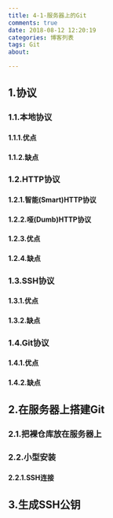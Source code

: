 ```yaml
---
title: 4-1-服务器上的Git
comments: true
date: 2018-08-12 12:20:19
categories: 博客列表
tags: Git
about:

---
```


## 1.协议

### 1.1.本地协议

#### 1.1.1.优点

#### 1.1.2.缺点

### 1.2.HTTP协议

#### 1.2.1.智能(Smart)HTTP协议

#### 1.2.2.哑(Dumb)HTTP协议

#### 1.2.3.优点

#### 1.2.4.缺点

### 1.3.SSH协议

#### 1.3.1.优点

#### 1.3.2.缺点

### 1.4.Git协议

#### 1.4.1.优点

#### 1.4.2.缺点

## 2.在服务器上搭建Git

### 2.1.把裸仓库放在服务器上

### 2.2.小型安装

#### 2.2.1.SSH连接

## 3.生成SSH公钥


